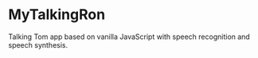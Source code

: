 # MyTalkingRon
Talking Tom app based on vanilla JavaScript with speech recognition and speech synthesis.

